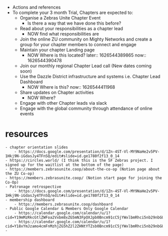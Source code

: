 - Actions and references
- To complete your 3 month Trial, Chapters are expected to:
	- Organise a Zebras Unite Chapter Event
		- Is there a way that we have done this before?
	- Read about your responsibilities as a chapter lead
		- NOW find what responsibilities are
	- Join the online ZU community on Mighty Networks and create a group for your chapter members to connect and engage
	- Maintain your chapter Landing page
		- NOW Where is this located?
		  later:: 1626544389865
		  now:: 1626544390478
	- Join our monthly regional Chapter Lead call (New dates coming soon)
	- Use the Dazzle District infrastructure and systems i.e. Chapter Lead Dashboard
		- NOW Where is this?
		  now:: 1626544411968
	- Share updates on Chapter activities
		- NOW Where?
	- Engage with other Chapter leads via slack
	- Engage with the global community through attendance of online events
# resources
	- chapter orientation slides
		- https://docs.google.com/presentation/d/1Zn-4ST-Vl-MY9NaHe2v5PV-1Hkj9N-iGdasJy4TFnSQ/edit#slide=id.ge1780f2f13_0_14
	- https://circles.world/ (I think this is the SF Zebras project. I signed up for the waitlist at the bottom of the page)
	- https://members.zebrasunite.coop/about-the-co-op (Notion page about the ZU Co-op)
	- https://members.zebrasunite.coop/ (Notion start page for joining the Co-Op)
	- Patronage retrospective
		- https://docs.google.com/presentation/d/1Zn-4ST-Vl-MY9NaHe2v5PV-1Hkj9N-iGdasJy4TFnSQ/edit#slide=id.ge1780f2f13_0_14
	- membership dashboard
		- https://members.zebrasunite.coop/dashboard
	- Public Google Calendar & Members Only Google Calendar
		- https://calendar.google.com/calendar/u/1?cid=Y19mMzRkcGtlZWFoa2Vxbm8xZG5mN3FpOXJpb0Bncm91cC5jYWxlbmRhci5nb29nbGUuY29t
		- https://calendar.google.com/calendar/u/1?cid=Y18xYmJzamo4cmFnMzhjZG5hZ2l2ZHNtYTZsb0Bncm91cC5jYWxlbmRhci5nb29nbGUuY29t
	-